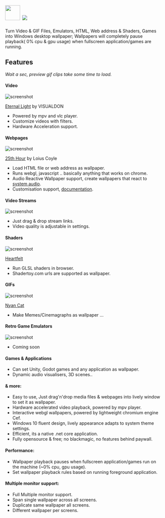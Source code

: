 ﻿# <img src="https://cdn.jsdelivr.net/gh/w0/au-packages/lively/icon.png" width="48" height="48"/>  [![](https://img.shields.io/chocolatey/v/lively.svg?color=red&label=lively)](https://chocolatey.org/packages/lively)

Turn Video & GIF Files, Emulators, HTML, Web address & Shaders, Games into Windows desktop wallpaper; Wallpapers will completely pause playback( 0% cpu & gpu usage) when fullscreen application/games are running.

## Features
*Wait a sec, preview gif clips take some time to load.*
#### Video
![screenshot](https://cdn.jsdelivr.net/gh/rocksdanister/lively@dev-v1.0-fluent-netcore/resources/wallpaper_video.gif)

[Eternal Light](https://visualdon.uk/project/eternal-light) by VISUALDON
* Powered by mpv and vlc player.
* Customize videos with filters.
* Hardware Acceleration support.
#### Webpages
![screenshot](https://cdn.jsdelivr.net/gh/rocksdanister/lively@dev-v1.0-fluent-netcore/resources/wallpaper_html.gif)

[25th Hour](http://louie.co.nz/25th_hour) by Loius Coyle
* Load HTML file or web address as wallpaper.
* Runs webgl, javascript .. basically anything that works on chrome.
* Audio Reactive Wallpaper support, create wallpapers that react to [system audio](https://github.com/rocksdanister/lively/wiki/Web-Guide-II-:-System-Audio-Data).
* Customisation support, [documentation](https://github.com/rocksdanister/lively/wiki/Web-Guide-IV-:-Interaction).
#### Video Streams
![screenshot](https://cdn.jsdelivr.net/gh/rocksdanister/lively@dev-v1.0-fluent-netcore/resources/wallpaper_yt.gif)

* Just drag & drop stream links.
* Video quality is adjustable in settings.
#### Shaders
![screenshot](https://cdn.jsdelivr.net/gh/rocksdanister/lively@dev-v1.0-fluent-netcore/resources/wallpaper_shadertoy.gif)

[Heartfelt](https://www.shadertoy.com/view/ltffzl)
* Run GLSL shaders in browser.
* Shadertoy.com urls are supported as wallpaper.
#### GIFs
![screenshot](https://cdn.jsdelivr.net/gh/rocksdanister/lively@dev-v1.0-fluent-netcore/resources/wallpaper_gif.gif)

[Nyan Cat](https://giphy.com/gifs/nyan-cat-sIIhZliB2McAo)
* Make Memes/Cinemagraphs as wallpaper ... 
#### Retro Game Emulators
![screenshot](https://cdn.jsdelivr.net/gh/rocksdanister/lively@dev-v1.0-fluent-netcore/resources/wallpaper_emulator.gif)

* Coming soon
#### Games & Applications
* Can set Unity, Godot games and any application as wallpaper.
* Dynamic audio visualisers, 3D scenes..
#### & more:
- Easy to use, Just drag'n'drop media files & webpages into lively window to set it as wallpaper.
- Hardware accelerated video playback, powered by mpv player.
- Interactive webgl wallpapers, powered by lightweight chromium engine Cef.
- Windows 10 fluent design, lively appearance adapts to system theme settings.
- Efficient, its a native .net core application.
- Fully opensource & free; no blackmagic, no features behind paywall.
#### Performance:
 * Wallpaper playback pauses when fullscreen application/games run on the machine (~0% cpu, gpu usage). 
 * Set wallpaper playback rules based on running foreground application.
#### Multiple monitor support:
- Full Multiple monitor support.
- Span single wallpaper across all screens.
- Duplicate same wallpaper all screens.
- Different wallpaper per screens.